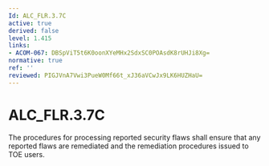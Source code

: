 ```yaml
---
Id: ALC_FLR.3.7C
active: true
derived: false
level: 1.415
links:
- ACOM-067: DBSpViT5t6K0oonXYeMHx2SdxSC0POAsdK8rUHJi8Xg=
normative: true
ref: ''
reviewed: PIGJVnA7Vwi3PueW0Mf66t_xJ36aVCwJx9LK6HUZHaU=
---
```


# ALC_FLR.3.7C

The procedures for processing reported security flaws shall ensure that any reported flaws are remediated and the remediation procedures issued to TOE users.